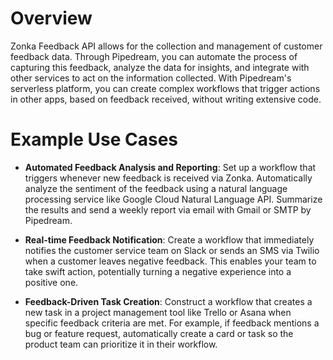 # Overview

Zonka Feedback API allows for the collection and management of customer feedback data. Through Pipedream, you can automate the process of capturing this feedback, analyze the data for insights, and integrate with other services to act on the information collected. With Pipedream's serverless platform, you can create complex workflows that trigger actions in other apps, based on feedback received, without writing extensive code.

# Example Use Cases

- **Automated Feedback Analysis and Reporting**: Set up a workflow that triggers whenever new feedback is received via Zonka. Automatically analyze the sentiment of the feedback using a natural language processing service like Google Cloud Natural Language API. Summarize the results and send a weekly report via email with Gmail or SMTP by Pipedream.

- **Real-time Feedback Notification**: Create a workflow that immediately notifies the customer service team on Slack or sends an SMS via Twilio when a customer leaves negative feedback. This enables your team to take swift action, potentially turning a negative experience into a positive one.

- **Feedback-Driven Task Creation**: Construct a workflow that creates a new task in a project management tool like Trello or Asana when specific feedback criteria are met. For example, if feedback mentions a bug or feature request, automatically create a card or task so the product team can prioritize it in their workflow.
